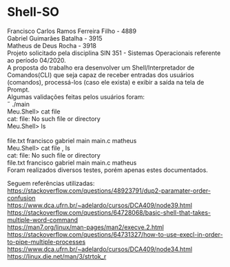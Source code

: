 # Shell-SO

Francisco Carlos Ramos Ferreira Filho - 4889
<br>
Gabriel Guimarães Batalha - 3915
<br>
Matheus de Deus Rocha - 3918
<br>
Projeto solicitado pela disciplina SIN 351 - Sistemas Operacionais referente ao período 04/2020.
<br>
A proposta do trabalho era desenvolver um Shell/Interpretador de Comandos(CLI) que seja capaz de receber entradas dos usuários (comandos), processá-los (caso ele exista) e exibir a saída na tela de Prompt.
<br>
Algumas validações feitas pelos usuários foram:
<br>
 ./main
<br>
Meu.Shell> cat file
<br>
cat: file: No such file or directory
<br>
Meu.Shell> ls     
<br>
file.txt  francisco  gabriel  main  main.c  matheus
<br>
Meu.Shell> cat file , ls
<br>
cat: file: No such file or directory
<br>
file.txt  francisco  gabriel  main  main.c  matheus
<br>
Foram realizados diversos testes, porém apenas estes documentados.
<br>

Seguem referências utilizadas:
<br>
https://stackoverflow.com/questions/48923791/dup2-paramater-order-confusion
<br>
https://www.dca.ufrn.br/~adelardo/cursos/DCA409/node39.html
<br>
https://stackoverflow.com/questions/64728068/basic-shell-that-takes-multiple-word-command
<br>
https://man7.org/linux/man-pages/man2/execve.2.html
<br>
https://stackoverflow.com/questions/64731327/how-to-use-execl-in-order-to-pipe-multiple-processes
<br>
https://www.dca.ufrn.br/~adelardo/cursos/DCA409/node34.html
<br>
https://linux.die.net/man/3/strtok_r
<br>
